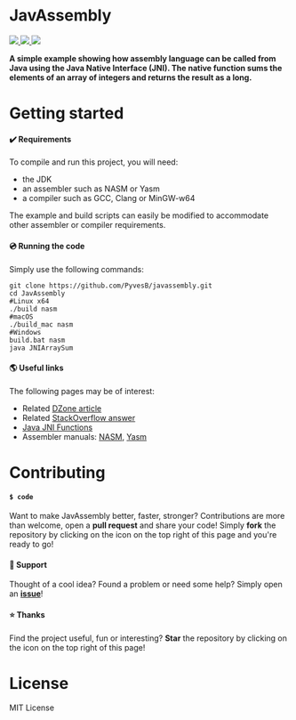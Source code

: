 # JavAssembly
<a href="https://github.com/PyvesB/JavAssembly/blob/master/LICENSE">
<img src ="https://img.shields.io/github/license/PyvesB/JavAssembly.svg" />
</a>
<a href="https://github.com/PyvesB/JavAssembly/issues">
<img src ="https://img.shields.io/github/issues/PyvesB/JavAssembly.svg" />
</a>
<a href="https://github.com/PyvesB/JavAssembly/stargazers">
<img src ="https://img.shields.io/github/stars/PyvesB/JavAssembly.svg" />
</a>

**A simple example showing how assembly language can be called from Java using the Java Native Interface (JNI). The native function sums the elements of an array of integers and returns the result as a long.**

# Getting started

#### :heavy_check_mark: Requirements

To compile and run this project, you will need:
- the JDK
- an assembler such as NASM or Yasm
- a compiler such as GCC, Clang or MinGW-w64

The example and build scripts can easily be modified to accommodate other assembler or compiler requirements.

#### :cd: Running the code

Simply use the following commands:
```
git clone https://github.com/PyvesB/javassembly.git
cd JavAssembly
#Linux x64
./build nasm
#macOS
./build_mac nasm
#Windows
build.bat nasm
java JNIArraySum
```

#### :earth_americas: Useful links

The following pages may be of interest:
- Related [DZone article](https://dzone.com/articles/pushing-the-jni-boundaries-java-meets-assembly)
- Related [StackOverflow answer](https://stackoverflow.com/questions/11632078/code-injecting-assembly-inlining-in-java/43926410#43926410)
- [Java JNI Functions](http://docs.oracle.com/javase/8/docs/technotes/guides/jni/spec/functions.html)
- Assembler manuals: [NASM](http://www.nasm.us/xdoc/2.13.01/html/nasmdoc0.html), [Yasm](http://www.tortall.net/projects/yasm/manual/html/index.html)

# Contributing

#### `$ code`

Want to make JavAssembly better, faster, stronger? Contributions are more than welcome, open a **pull request** and share your code! Simply **fork** the repository by clicking on the icon on the top right of this page and you're ready to go!

#### :speech_balloon: Support

Thought of a cool idea? Found a problem or need some help? Simply open an [**issue**](https://github.com/PyvesB/JavAssembly/issues)!

#### :star: Thanks

Find the project useful, fun or interesting? **Star** the repository by clicking on the icon on the top right of this page!

# License 

MIT License

